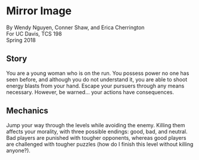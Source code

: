 # Mirror Image
By Wendy Nguyen, Conner Shaw, and Erica Cherrington  
For UC Davis, TCS 198  
Spring 2018  
  
## Story
You are a young woman who is on the run. You possess power no one has seen before, and although you do not understand it, you are able to shoot energy blasts from your hand. Escape your pursuers through any means necessary. However, be warned... your actions have consequences.  
  
## Mechanics
Jump your way through the levels while avoiding the enemy. Killing them affects your morality, with three possible endings: good, bad, and neutral. Bad players are punished with tougher opponents, whereas good players are challenged with tougher puzzles (how do I finish this level without killing anyone?).
